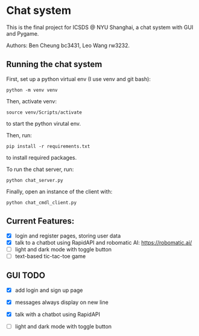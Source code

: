 # Chat system
This is the final project for ICSDS @ NYU Shanghai, a chat system with GUI and Pygame. 

Authors: Ben Cheung bc3431, Leo Wang rw3232.

## Running the chat system
First, set up a python virtual env (I use venv and git bash):

```
python -m venv venv
```

Then, activate venv:

```
source venv/Scripts/activate
```

to start the python virutal env.

Then, run:

```
pip install -r requirements.txt
```

to install required packages.





To run the chat server, run:

```
python chat_server.py
```

Finally, open an instance of the client with:

```
python chat_cmdl_client.py
```

## Current Features:
- [x] login and register pages, storing user data
- [x] talk to a chatbot using RapidAPI and robomatic AI: https://robomatic.ai/
- [ ] light and dark mode with toggle button
- [ ] text-based tic-tac-toe game

## GUI TODO
- [x] add login and sign up page
- [x] messages always display on new line
- [x] talk with a chatbot using RapidAPI
- [ ] light and dark mode with toggle button

